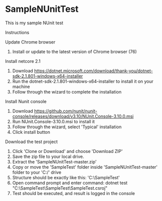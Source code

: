 # SampleNUnitTest
This is my sample NUnit test 

Instructions

Update Chrome browser
1. Install or update to the latest version of Chrome browser (76)

Install netcore 2.1
1. Download https://dotnet.microsoft.com/download/thank-you/dotnet-sdk-2.1.801-windows-x64-installer
2. Run the dotnet-sdk-2.1.801-windows-x64-installer to install it on your machine
3. Follow through the wizard to complete the installation

Install Nunit console
1. Download https://github.com/nunit/nunit-console/releases/download/v3.10/NUnit.Console-3.10.0.msi
2. Run NUnit.Console-3.10.0.msi to install it
3. Follow through the wizard, select 'Typical' installation
4. Click install button

Download the test project
1. Click 'Clone or Download' and choose 'Download ZIP'
2. Save the zip file to your local drive.
3. Extract the 'SampleNUnitTest-master.zip'
4. Copy or move the 'SampleTest' folder inside 'SampleNUnitTest-master' folder to your 'C:/' drive
5. Structure should be exactly like this: 'C:\SampleTest'
6. Open command prompt and enter command: dotnet test "C:\SampleTest\SampleTest\SampleTest.csroj"
7. Test should be executed, and result is logged in the console
